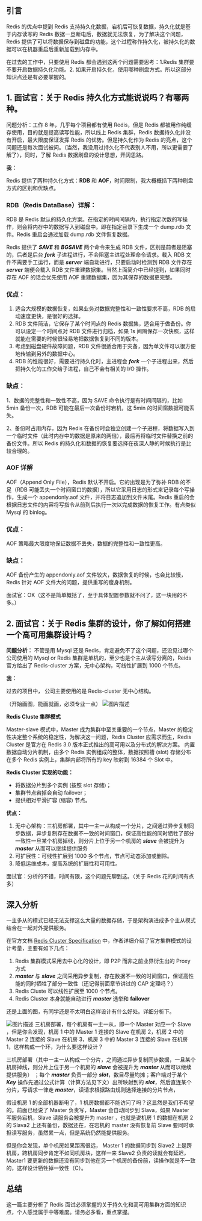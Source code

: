 ## 引言

Redis 的优点中提到 Redis 支持持久化数据，宕机后可恢复数据，持久化就是基于内存读写的 Redis 数据一旦断电后，数据就无法恢复，为了解决这个问题，Redis 提供了可以将数据保存到磁盘的功能，这个过程称作持久化，被持久化的数据可以在机器重启后重新加载到内存中。

在过去的工作中，只要使用 Redis 都会遇到这两个问题需要思考：1.Redis 集群要不要开启数据持久化功能。2. 如果开启持久化，使用哪种刷盘方式。所以这部分知识点还是有必要掌握的。



##  

## 1. 面试官：关于 Redis 持久化方式能说说吗？有哪两种。

问题分析：工作 8 年，几乎每个项目都有使用 Redis，但是 Redis 都被用作纯缓存使用，目的就是提高读写性能，所以线上 Redis 集群，Redis 数据持久化并没有开启，最大限度保证发挥 Redis 的优势。但是持久化作为 Redis 的亮点，这个问题还是每次面试被问。（当然，我没用过持久化不代表别人不用，所以更需要了解了），同时，了解 Redis 数据刷盘的设计思想，开阔思路。

**我：**

Redis 提供了两种持久化方式：**RDB** 和 **AOF**，时间限制，我大概概括下两种刷盘方式的区别和优缺点。



###  

### RDB（Redis DataBase）详解：

RDB 是 Redis 默认的持久化方案。在指定的时间间隔内，执行指定次数的写操作，则会将内存中的数据写入到磁盘中。即在指定目录下生成一个 dump.rdb 文件。Redis 重启会通过加载 dump.rdb 文件恢复数据。

Redis 提供了 ***SAVE*** 和 ***BGSAVE*** 两个命令来生成 RDB 文件，区别是前者是阻塞的，后者是后台 ***fork*** 子进程进行，不会阻塞主进程处理命令请求。载入 RDB 文件不需要手工运行，而是 ***server*** 端自动进行，只要启动时检测到 RDB 文件存在 ***server*** 端便会载入 RDB 文件重建数据集。当然上面简介中已经提到，如果同时存在 AOF 的话会优先使用 AOF 重建数据集，因为其保存的数据更完整。



###  

### 优点：

1. 适合大规模的数据恢复，如果业务对数据完整性和一致性要求不高，RDB 的启动速度更快，是很好的选择。
2. RDB 文件简洁，它保存了某个时间点的 Redis 数据集，适合用于做备份。你可以设定一个时间点对 RDB 文件进行归档，如果 1s 间隔保存一次快照，这样就能在需要的时候很轻易地把数据恢复到不同的版本。
3. 考虑到磁盘硬件故障问题，RDB 文件很适合用于灾备，因为单文件可以很方便地传输到另外的数据中心。
4. RDB 的性能很好，需要进行持久化时，主进程会 ***fork*** 一个子进程出来，然后把持久化的工作交给子进程，自己不会有相关的 I/O 操作。



###  

### 缺点：

1、数据的完整性和一致性不高，因为 SAVE 命令执行是有时间间隔的，比如 5min 备份一次，RDB 可能在最后一次备份时宕机，这 5min 的时间窗数据可能丢失。

2、备份时占用内存，因为 Redis 在备份时会独立创建一个子进程，将数据写入到一个临时文件（此时内存中的数据是原来的两倍），最后再将临时文件替换之前的备份文件。所以 Redis 的持久化和数据的恢复要选择在夜深人静的时候执行是比较合理的。



###  

### AOF 详解

AOF（Append Only File），Redis 默认不开启。它的出现是为了弥补 RDB 的不足（RDB 可能丢失一个时间窗口的数据），所以它采用日志的形式来记录每个写操作，生成一个 appendonly.aof 文件，并将日志追加到文件末尾。Redis 重启的会根据日志文件的内容将写指令从前到后执行一次以完成数据的恢复工作。有点类似 Mysql 的 binlog。



###  

### 优点：

AOF 策略最大限度地保证数据不丢失，数据的完整性和一致性更高。



###  

### 缺点：

AOF 备份产生的 appendonly.aof 文件较大，数据恢复的时候，也会比较慢，Redis 针对 AOF 文件大的问题，提供重写的瘦身机制。

面试官：OK（这不是简单概括了，至于具体配置参数就不问了，这一块用的不多。）



##  

## 2. 面试官：关于 Redis 集群的设计，你了解如何搭建一个高可用集群设计吗？

**问题分析：** 不管是用 Mysql 还是 Redis，肯定避免不了这个问题，还没见过哪个公司使用的 Mysql or Redis 集群是单机的，至少也是个主从读写分离的，Reids 官方给出了 Redis-cluster 方案，无中心架构，可线性扩展到 1000 个节点。

**我：**

过去的项目中， 公司主要使用的是 Redis-cluster 无中心结构。

（开始画图，能画就画，必须专业一点）
![图片描述](pic/aHR0cHM6Ly9pbWcxLnN5Y2RuLmltb29jLmNvbS81ZTEyOWFjZjAwMDFmOWVjMTQ5MDEyMjAucG5n)

**Redis Cluste 集群模式**

Master-slave 模式中，Master 成为集群中至关重要的一个节点，Master 的稳定性决定整个系统的稳定性，为解决这一问题，Redis Cluster 应需求而生，Redis Cluster 是官方在 Redis 3.0 版本正式推出的高可用以及分布式的解决方案。 内置数据自动分片机制，由多个 Redis 实例组成的整体，数据按照槽 (slot) 存储分布在多个 Redis 实例上，集群内部将所有的 key 映射到 16384 个 Slot 中。

**Redis Cluster 实现的功能：**

- 将数据分片到多个实例 (按照 slot 存储)；
- 集群节点宕掉会自动 failover；
- 提供相对平滑扩容 (缩容) 节点。

**优点：**

1. 无中心架构：三机房部署，其中一主一从构成一个分片，之间通过异步复制同步数据，异步复制存在数据不一致的时间窗口，保证高性能的同时牺牲了部分一致性一旦某个机房掉线，则分片上位于另一个机房的 ***slave*** 会被提升为 ***master*** 从而可以继续提供服务
2. 可扩展性：可线性扩展到 1000 多个节点，节点可动态添加或删除。
3. 降低运维成本，提高系统的扩展性和可用性。

面试官：分析的不错，时间有限，这个问题先聊到这。（关于 Redis 花的时间有点多）



##  

## 深入分析

一主多从的模式已经无法支撑这么大量的数据存储，于是架构演进成多个主从模式结合在一起对外提供服务。

在官方文档 [Redis Cluster Specification](https://redis.io/topics/cluster-spec) 中，作者详细介绍了官方集群模式的设计考量，主要有如下几点：

1. Redis 集群模式采用去中心化的设计，即 P2P 而非之前业界衍生出的 Proxy 方式
2. ***master*** 与 ***slave*** 之间采用异步复制，存在数据不一致的时间窗口，保证高性能的同时牺牲了部分一致性（还记得前面章节讲过的 CAP 定理吗？）
3. Redis Cluste 可以线性扩展至 1000 个节点。
4. Redis Cluster 本身就能自动进行 ***master*** 选举和 **failover**

还是上面的图，有同学还是不太明白这样设计有什么好处。详细分析下。

![图片描述](pic/aHR0cHM6Ly9pbWcxLnN5Y2RuLmltb29jLmNvbS81ZTEyOWFiNjAwMDFmOWVjMTQ5MDEyMjAucG5n)
三机房部署，每个机房有一主一从，即一个 Master 对应一个 Slave ，但是你会发现，机房 1 中的 Master 1 连接的 Slave 在机房 2，机房 2 中的 Master 2 连接的 Slave 在机房 3，机房 3 中的 Master 3 连接的 Slave 在机房 1，这样构成一个环，为什么要这样设计？

三机房部署（其中一主一从构成一个分片，之间通过异步复制同步数据，一旦某个机房掉线，则分片上位于另一个机房的 ***slave*** 会被提升为 ***master*** 从而可以继续提供服务） ；每个 ***master*** 负责一部分 ***slot***，数目尽量均摊；客户端对于某个 ***Key*** 操作先通过公式计算（计算方法见下文）出所映射到的 ***slot***，然后直连某个分片，写请求一律走 ***master***，读请求根据路由规则选择连接的分片节点，

假设机房 1 的全部机器断电了，1 机房数据都不能访问了吗？这显然是我们不希望的。前面已经说了 Master 负责写，Master 会自动同步到 Slava，如果 Master 写服务宕机，Slave 读服务会被提升为 master ，也就是说机房 1 的数据在机房 2 的 Slava2 上还有备份，数据还在，在宕机的 master 没有恢复前 Slave 要同时承担读写服务，虽然累一点，但是系统仍然能提供服务。

但是你会发现，单个机房如果距离很远， Master 1 的数据同步到 Slave2 上是跨机房，跨机房同步肯定不如同机房块，这样一来 Slave2 负责的读就会有延迟，Master1 要更新的数据还没有同步到他在另一个机房的备份前，读操作就是不一致的，这样设计牺牲掉一致性（C）。



##  

## 总结

这一篇主要分析了 Redis 面试必须掌握的关于持久化和高可用集群方面的知识点，个人感觉属于中等难度。请务必多看，重点掌握。

